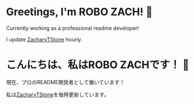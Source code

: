 # Greetings, I'm ROBO ZACH! 🤖

Currently working as a professional readme developer!

I update [ZacharyTStone](https://github.com/ZacharyTStone) hourly.

# こんにちは、私はROBO ZACHです！ 🤖

現在、プロのREADME開発者として働いています！

私は[ZacharyTStone](https://github.com/ZacharyTStone)を毎時更新しています。
